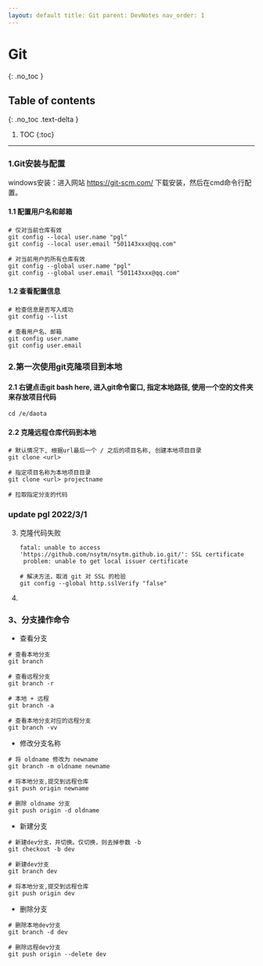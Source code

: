 ```yaml
---
layout: default title: Git parent: DevNotes nav_order: 1
---
```


# Git

{: .no_toc }

## Table of contents

{: .no_toc .text-delta }

1. TOC {:toc}

---

### 1.Git安装与配置

windows安装：进入网站 https://git-scm.com/ 下载安装，然后在cmd命令行配置。

#### 1.1 配置用户名和邮箱

```
# 仅对当前仓库有效
git config --local user.name "pgl"
git config --local user.email "501143xxx@qq.com"

# 对当前用户的所有仓库有效
git config --global user.name "pgl"
git config --global user.email "501143xxx@qq.com"
```

#### 1.2 查看配置信息

```
# 检查信息是否写入成功
git config --list 

# 查看用户名、邮箱
git config user.name
git config user.email
```

### 2.第一次使用git克隆项目到本地

#### 2.1 右键点击git bash here, 进入git命令窗口, 指定本地路径, 使用一个空的文件夹来存放项目代码

```
cd /e/daota
```

#### 2.2 克隆远程仓库代码到本地

```
# 默认情况下, 根据url最后一个 / 之后的项目名称, 创建本地项目目录 
git clone <url>

# 指定项目名称为本地项目目录
git clone <url> projectname

# 拉取指定分支的代码
```

### update pgl 2022/3/1

3. 克隆代码失败

   ```
   fatal: unable to access 'https://github.com/nsytm/nsytm.github.io.git/': SSL certificate
    problem: unable to get local issuer certificate
   
   # 解决方法，取消 git 对 SSL 的检验
   git config --global http.sslVerify "false"
   ```

4.

### 3、分支操作命令

* 查看分支

```
# 查看本地分支
git branch

# 查看远程分支
git branch -r

# 本地 + 远程
git branch -a

# 查看本地分支对应的远程分支
git branch -vv
```

* 修改分支名称

```
# 将 oldname 修改为 newname
git branch -m oldname newname

# 将本地分支,提交到远程仓库
git push origin newname

# 删除 oldname 分支
git push origin -d oldname
```

* 新建分支

```
# 新建dev分支，并切换。仅切换，则去掉参数 -b
git checkout -b dev

# 新建dev分支
git branch dev

# 将本地分支,提交到远程仓库
git push origin dev
```

* 删除分支

```
# 删除本地dev分支
git branch -d dev

# 删除远程dev分支
git push origin --delete dev
```
